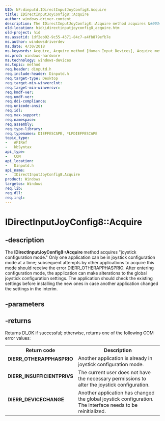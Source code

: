 ```yaml
---
UID: NF:dinputd.IDirectInputJoyConfig8.Acquire
title: IDirectInputJoyConfig8::Acquire
author: windows-driver-content
description: The IDirectInputJoyConfig8::Acquire method acquires &#0034;joystick configuration mode.&#0034; Only one application can be in joystick configuration mode at a time; subsequent attempts by other applications to acquire this mode should receive the error DIERR_OTHERAPPHASPRIO. After entering configuration mode, the application can make alterations to the global joystick configuration settings. The application should check the existing settings before installing the new ones in case another application changed the settings in the interim.
old-location: hid\idirectinputjoyconfig8_acquire.htm
old-project: hid
ms.assetid: 1df2eb92-9c55-4371-84c7-a4fb879efb7e
ms.author: windowsdriverdev
ms.date: 4/30/2018
ms.keywords: Acquire, Acquire method [Human Input Devices], Acquire method [Human Input Devices],IDirectInputJoyConfig8 interface, IDirectInputJoyConfig8 interface [Human Input Devices],Acquire method, IDirectInputJoyConfig8.Acquire, IDirectInputJoyConfig8::Acquire, di_ref_299a63df-4623-437b-b106-2e8c0530f462.xml, dinputd/IDirectInputJoyConfig8::Acquire, hid.idirectinputjoyconfig8_acquire
ms.prod: windows-hardware
ms.technology: windows-devices
ms.topic: method
req.header: dinputd.h
req.include-header: Dinputd.h
req.target-type: Desktop
req.target-min-winverclnt: 
req.target-min-winversvr: 
req.kmdf-ver: 
req.umdf-ver: 
req.ddi-compliance: 
req.unicode-ansi: 
req.idl: 
req.max-support: 
req.namespace: 
req.assembly: 
req.type-library: 
req.typenames: DIEFFESCAPE, *LPDIEFFESCAPE
topic_type:
-	APIRef
-	kbSyntax
api_type:
-	COM
api_location:
-	Dinputd.h
api_name:
-	IDirectInputJoyConfig8.Acquire
product: Windows
targetos: Windows
req.lib: 
req.dll: 
req.irql: 
---
```


# IDirectInputJoyConfig8::Acquire


## -description


The <b>IDirectInputJoyConfig8::Acquire </b>method acquires "joystick configuration mode." Only one application can be in joystick configuration mode at a time; subsequent attempts by other applications  to acquire this mode should receive the error DIERR_OTHERAPPHASPRIO. After entering configuration mode, the application can make alterations to the global joystick configuration settings. The application should check the existing settings before installing the new ones in case another application changed the settings in the interim. 


## -parameters






## -returns



Returns DI_OK if successful; otherwise, returns one of the following COM error values:

<table>
<tr>
<th>Return code</th>
<th>Description</th>
</tr>
<tr>
<td width="40%">
<dl>
<dt><b>DIERR_OTHERAPPHASPRIO </b></dt>
</dl>
</td>
<td width="60%">
Another application is already in joystick configuration mode. 

</td>
</tr>
<tr>
<td width="40%">
<dl>
<dt><b>DIERR_INSUFFICIENTPRIVS </b></dt>
</dl>
</td>
<td width="60%">
The current user does not have the necessary permissions to alter the joystick configuration. 

</td>
</tr>
<tr>
<td width="40%">
<dl>
<dt><b>DIERR_DEVICECHANGE </b></dt>
</dl>
</td>
<td width="60%">
Another application has changed the global joystick configuration. The interface needs to be reinitialized. 

</td>
</tr>
</table>
 



